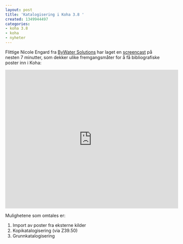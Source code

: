 ```yaml
---
layout: post
title: 'Katalogisering i Koha 3.8 '
created: 1349944497
categories:
- koha 3.8
- koha
- nyheter
---
```

<p>Flittige Nicole Engard fra <a href="http://bywatersolutions.com/">ByWater Solutions</a> har laget en <a href="http://bywatersolutions.com/2012/10/10/cataloging-in-koha-3-8/">screencast</a> på nesten 7 minutter, som dekker ulike fremgangsmåter for å få bibliografiske poster inn i Koha:</p>

<iframe src="http://blip.tv/play/ho8ag4XIXQI.html?p=1" width="550" height="443" frameborder="0" allowfullscreen></iframe><embed type="application/x-shockwave-flash" src="http://a.blip.tv/api.swf#ho8ag4XIXQI" style="display:none"></embed>

<p>Mulighetene som omtales er:</p>

<ol>
<li>Import av poster fra eksterne kilder</li>
<li>Kopikatalogisering (via Z39.50)</li>
<li>Grunnkatalogisering</li>
</ol>
